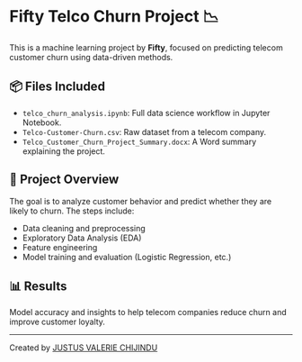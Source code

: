 # Fifty Telco Churn Project 📉

This is a machine learning project by **Fifty**, focused on predicting telecom customer churn using data-driven methods.

## 📦 Files Included
- `telco_churn_analysis.ipynb`: Full data science workflow in Jupyter Notebook.
- `Telco-Customer-Churn.csv`: Raw dataset from a telecom company.
- `Telco_Customer_Churn_Project_Summary.docx`: A Word summary explaining the project.

## 🧠 Project Overview
The goal is to analyze customer behavior and predict whether they are likely to churn. The steps include:
- Data cleaning and preprocessing
- Exploratory Data Analysis (EDA)
- Feature engineering
- Model training and evaluation (Logistic Regression, etc.)

## 📊 Results
Model accuracy and insights to help telecom companies reduce churn and improve customer loyalty.

---

Created by [JUSTUS VALERIE CHIJINDU](https://github.com/Fifty)
